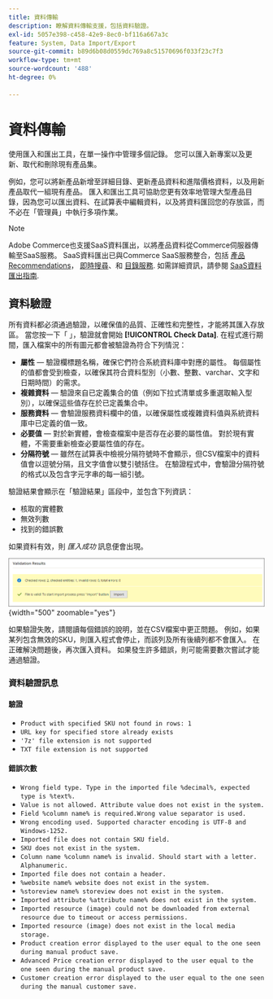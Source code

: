 ```yaml
---
title: 資料傳輸
description: 瞭解資料傳輸支援，包括資料驗證。
exl-id: 5057e398-c458-42e9-8ec0-bf116a667a3c
feature: System, Data Import/Export
source-git-commit: b89d6b08d0559dc769a8c51570696f033f23c7f3
workflow-type: tm+mt
source-wordcount: '488'
ht-degree: 0%

---
```


# 資料傳輸

使用匯入和匯出工具，在單一操作中管理多個記錄。 您可以匯入新專案以及更新、取代和刪除現有產品集。

例如，您可以將新產品新增至詳細目錄、更新產品資料和進階價格資料，以及用新產品取代一組現有產品。 匯入和匯出工具可協助您更有效率地管理大型產品目錄，因為您可以匯出資料、在試算表中編輯資料，以及將資料匯回您的存放區，而不必在「管理員」中執行多項作業。


>[!NOTE]
>
>Adobe Commerce也支援SaaS資料匯出，以將產品資料從Commerce伺服器傳輸至SaaS服務。 SaaS資料匯出已與Commerce SaaS服務整合，包括 [產品Recommendations](https://experienceleague.adobe.com/docs/commerce-merchant-services/product-recommendations/overview.html)， [即時搜尋](https://experienceleague.adobe.com/en/docs/commerce-merchant-services/live-search/overview)、和 [目錄服務](https://experienceleague.adobe.com/en/docs/commerce-merchant-services/catalog-service/guide-overview). 如需詳細資訊，請參閱 [SaaS資料匯出指南](https://experienceleague.adobe.com/en/docs/commerce-merchant-services/saas-data-export/overview).

## 資料驗證

所有資料都必須通過驗證，以確保值的品質、正確性和完整性，才能將其匯入存放區。 當您按一下「 」，驗證就會開始 **[!UICONTROL Check Data]**. 在程式進行期間，匯入檔案中的所有圖元都會被驗證為符合下列情況：

- **屬性**  — 驗證欄標題名稱，確保它們符合系統資料庫中對應的屬性。 每個屬性的值都會受到檢查，以確保其符合資料型別（小數、整數、varchar、文字和日期時間）的需求。
- **複雜資料**  — 驗證來自已定義集合的值（例如下拉式清單或多重選取輸入型別），以確保這些值存在於已定義集合中。
- **服務資料**  — 會驗證服務資料欄中的值，以確保屬性或複雜資料值與系統資料庫中已定義的值一致。
- **必要值**  — 對於新實體，會檢查檔案中是否存在必要的屬性值。 對於現有實體，不需要重新檢查必要屬性值的存在。
- **分隔符號**  — 雖然在試算表中檢視分隔符號時不會顯示，但CSV檔案中的資料值會以逗號分隔，且文字值會以雙引號括住。 在驗證程式中，會驗證分隔符號的格式以及包含字元字串的每一組引號。

驗證結果會顯示在「驗證結果」區段中，並包含下列資訊：

- 核取的實體數
- 無效列數
- 找到的錯誤數

如果資料有效，則 _匯入成功_ 訊息便會出現。

![系統訊息 — 檔案有效](./assets/data-import-validation-message.png){width="500" zoomable="yes"}

如果驗證失敗，請閱讀每個錯誤的說明，並在CSV檔案中更正問題。 例如，如果某列包含無效的SKU，則匯入程式會停止，而該列及所有後續列都不會匯入。 在正確解決問題後，再次匯入資料。 如果發生許多錯誤，則可能需要數次嘗試才能通過驗證。

### 資料驗證訊息

#### 驗證

- `Product with specified SKU not found in rows: 1`
- `URL key for specified store already exists`
- `'7z' file extension is not supported`
- `TXT file extension is not supported`

#### 錯誤次數

- `Wrong field type. Type in the imported file %decimal%, expected type is %text%.`
- `Value is not allowed. Attribute value does not exist in the system.`
- `Field %column name% is required.Wrong value separator is used.`
- `Wrong encoding used. Supported character encoding is UTF-8 and Windows-1252.`
- `Imported file does not contain SKU field.`
- `SKU does not exist in the system.`
- `Column name %column name% is invalid. Should start with a letter. Alphanumeric.`
- `Imported file does not contain a header.`
- `%website name% website does not exist in the system.`
- `%storeview name% storeview does not exist in the system.`
- `Imported attribute %attribute name% does not exist in the system.`
- `Imported resource (image) could not be downloaded from external resource due to timeout or access permissions.`
- `Imported resource (image) does not exist in the local media storage.`
- `Product creation error displayed to the user equal to the one seen during manual product save.`
- `Advanced Price creation error displayed to the user equal to the one seen during the manual product save.`
- `Customer creation error displayed to the user equal to the one seen during the manual customer save.`
